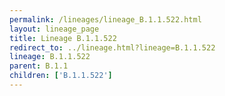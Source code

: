 ```yaml
---
permalink: /lineages/lineage_B.1.1.522.html
layout: lineage_page
title: Lineage B.1.1.522
redirect_to: ../lineage.html?lineage=B.1.1.522
lineage: B.1.1.522
parent: B.1.1
children: ['B.1.1.522']
---
```

